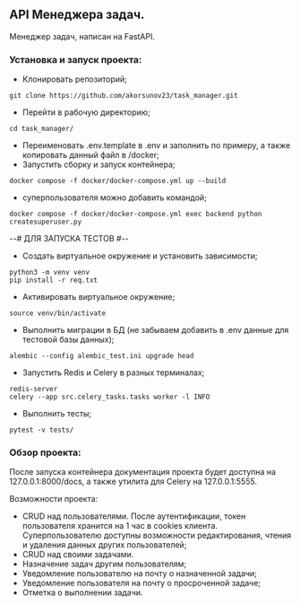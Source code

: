 ## API Менеджера задач.

Менеджер задач, написан на FastAPI.

### Установка и запуск проекта:

- Клонировать репозиторий;
````angular2html
git clone https://github.com/akorsunov23/task_manager.git
````
- Перейти в рабочую директорию;
````angular2html
cd task_manager/
````
- Переименовать .env.template в .env и заполнить по примеру, а также копировать данный файл в /docker;
- Запустить сборку и запуск контейнера;
```angular2html
docker compose -f docker/docker-compose.yml up --build
```
- суперпользователя можно добавить командой;
```angular2html
docker compose -f docker/docker-compose.yml exec backend python createsuperuser.py
```

--# ДЛЯ ЗАПУСКА ТЕСТОВ #--
- Создать виртуальное окружение и установить зависимости;
```angular2html
python3 -m venv venv
pip install -r req.txt
```
- Активировать виртуальное окружение;
```angular2html
source venv/bin/activate
```
- Выполнить миграции в БД (не забываем добавить в .env данные для тестовой базы данных);
```angular2html
alembic --config alembic_test.ini upgrade head
```
- Запустить Redis и Celery в разных терминалах;
```angular2html
redis-server
celery --app src.celery_tasks.tasks worker -l INFO
```
- Выполнить тесты;
```angular2html
pytest -v tests/
```


### Обзор проекта:

После запуска контейнера документация проекта будет доступна на 127.0.0.1:8000/docs, а также утилита для Celery на 127.0.0.1:5555.

Возможности проекта:
- CRUD над пользователями. После аутентификации, токен пользователя хранится на 1 час в cookies клиента. Суперпользователю доступны возможности редактирования, чтения и удаления данных других пользователей;  
- CRUD над своими задачами.
- Назначение задач другим пользователям;
- Уведомление пользователю на почту о назначенной задачи;
- Уведомление пользователя на почту о просроченной задаче;
- Отметка о выполнении задачи.
